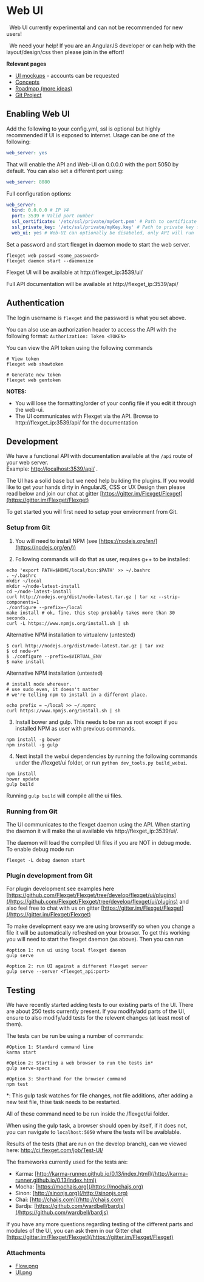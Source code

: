 # Web UI

<div class="alert alert-danger" role="alert">

  <span class="glyphicon glyphicon glyphicon-exclamation-sign"></span>
  &nbsp;
  Web UI currently experimental and can not be recommended for new users!
</div>

<div class="alert alert-info" role="alert">

  <span class="glyphicon glyphicon glyphicon-comment"></span>
  &nbsp;
  We need your help! If you are an AngularJS developer or can help with the layout/design/css then please join in the effort!
</div>

**Relevant pages**

* [UI mockups](https://flexget.mybalsamiq.com/projects) - accounts can be requested
* [Concepts](/Web-UI/Concepts)
* [Roadmap (more ideas)](/Roadmap)
* [Git Project](https://github.com/Flexget/Flexget/projects/1)

## Enabling Web UI

Add the following to your config.yml, ssl is optional but highly recommended if UI is exposed to internet.
Usage can be one of the following:
```yaml
web_server: yes
```
That will enable the API and Web-UI on 0.0.0.0 with the port 5050 by default. 
You can also set a different port using:
```yaml
web_server: 8080
```
Full configuration options:
```YAML
web_server:
  bind: 0.0.0.0 # IP V4
  port: 3539 # Valid port number
  ssl_certificate: '/etc/ssl/private/myCert.pem' # Path to certificate file
  ssl_private_key: '/etc/ssl/private/myKey.key' # Path to private key file
  web_ui: yes # Web-UI can optionally be disabeled, only API will run
```

Set a password and start flexget in daemon mode to start the web server.

```text
flexget web passwd <some_password>
flexget daemon start --daemonize
```

Flexget UI will be available at http://flexget_ip:3539/ui/

Full API documentation will be available at http://flexget_ip:3539/api/


## Authentication
The login username is `flexget` and the password is what you set above.

You can also use an authorization header to access the API with the following format: `Authorization: Token <TOKEN>`

You can view the API token using the following commands

```
# View token
flexget web showtoken

# Generate new token
flexget web gentoken
```

**NOTES:**
- You will lose the formatting/order of your config file if you edit it through the web-ui.
- The UI communicates with Flexget via the API. Browse to http://flexget_ip:3539/api/ for the documentation


## Development
We have a functional API with documentation available at the `/api` route of your web server. <br>
Example: [http://localhost:3539/api/](http://localhost:3539/api/) .

The UI has a solid base but we need help building the plugins. If you would like to get your hands dirty in AngularJS, CSS or UX Design then please read below and join our chat at gitter [https://gitter.im/Flexget/Flexget](https://gitter.im/Flexget/Flexget)

To get started you will first need to setup your environment from Git.

### Setup from Git

1. You will need to install NPM (see [https://nodejs.org/en/](https://nodejs.org/en/))

2. Following commands will do that as user, requires g++ to be installed:

```
echo 'export PATH=$HOME/local/bin:$PATH' >> ~/.bashrc
. ~/.bashrc
mkdir ~/local
mkdir ~/node-latest-install
cd ~/node-latest-install
curl http://nodejs.org/dist/node-latest.tar.gz | tar xz --strip-components=1
./configure --prefix=~/local
make install # ok, fine, this step probably takes more than 30 seconds...
curl -L https://www.npmjs.org/install.sh | sh
```

Alternative NPM installation to virtualenv (untested)

```
$ curl http://nodejs.org/dist/node-latest.tar.gz | tar xvz
$ cd node-v*
$ ./configure --prefix=$VIRTUAL_ENV
$ make install
```

Alternative NPM installation (untested)

```
# install node wherever.
# use sudo even, it doesn't matter
# we're telling npm to install in a different place.

echo prefix = ~/local >> ~/.npmrc
curl https://www.npmjs.org/install.sh | sh
```

3. Install bower and gulp. This needs to be ran as root except if you installed NPM as user with previous commands.

```
npm install -g bower
npm install -g gulp
```

4. Next install the webui dependencies by running the following commands under the <flexget github folder>/flexget/ui folder, or run `python dev_tools.py build_webui`.

```
npm install
bower update
gulp build
```
Running `gulp build` will compile all the ui files.




### Running from Git
The UI communicates to the flexget daemon using the API. When starting the daemon it will make the ui available via http://flexget_ip:3539/ui/.

The daemon will load the compiled UI files if you are NOT in debug mode. To enable debug mode run

```
flexget -L debug daemon start
```

### Plugin development from Git

For plugin development see examples here [https://github.com/Flexget/Flexget/tree/develop/flexget/ui/plugins](/https://github.com/Flexget/Flexget/tree/develop/flexget/ui/plugins) and also feel free to chat with us on gitter [https://gitter.im/Flexget/Flexget](/https://gitter.im/Flexget/Flexget)

To make development easy we are using browserify so when you change a file it will be automatically refreshed on your browser. To get this working you will need to start the flexget daemon (as above). Then you can run

```
#option 1: run ui using local flexget daemon
gulp serve

#option 2: run UI against a different flexget server
gulp serve --server <flexget_api:port>
```

## Testing
We have recently started adding tests to our existing parts of the UI. There are about 250 tests currently present. If you modify/add parts of the UI, ensure to also modify/add tests for the relevent changes (at least most of them).

The tests can be run be using a number of commands: 
```
#Option 1: Standard command line
karma start

#Option 2: Starting a web browser to run the tests in*
gulp serve-specs

#Option 3: Shorthand for the browser command
npm test
```

*: This gulp task watches for file changes, not file additions, after adding a new test file, thise task needs to be restarted.

All of these command need to be run inside the /flexget/ui folder.

When using the gulp task, a browser should open by itself, if it does not, you can navigate to `localhost:5050` where the tests will be avaiblable.

Results of the tests (that are run on the develop branch), can we viewed here: http://ci.flexget.com/job/Test-UI/

The frameworks currently used for the tests are:  

- Karma: [http://karma-runner.github.io/0.13/index.html](/http://karma-runner.github.io/0.13/index.html)
- Mocha: [https://mochajs.org](/https://mochajs.org)
- Sinon: [http://sinonjs.org](/http://sinonjs.org)
- Chai: [http://chaijs.com](/http://chaijs.com)
- Bardjs: [https://github.com/wardbell/bardjs](/https://github.com/wardbell/bardjs)

If you have any more questions regarding testing of the different parts and modules of the UI, you can ask them in our Gitter chat [https://gitter.im/Flexget/Flexget](/https://gitter.im/Flexget/Flexget)
### Attachments
* [Flow.png](/attachments/Web-UI/Flow.png)
* [UI.png](/attachments/Web-UI/UI.png)